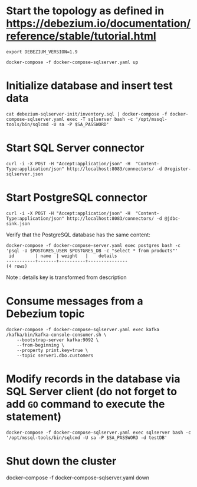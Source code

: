 # Start the topology as defined in https://debezium.io/documentation/reference/stable/tutorial.html
```
export DEBEZIUM_VERSION=1.9
```
```
docker-compose -f docker-compose-sqlserver.yaml up
```

# Initialize database and insert test data
```
cat debezium-sqlserver-init/inventory.sql | docker-compose -f docker-compose-sqlserver.yaml exec -T sqlserver bash -c '/opt/mssql-tools/bin/sqlcmd -U sa -P $SA_PASSWORD'
```

# Start SQL Server connector
```
curl -i -X POST -H "Accept:application/json" -H  "Content-Type:application/json" http://localhost:8083/connectors/ -d @register-sqlserver.json
```

# Start PostgreSQL connector
```
curl -i -X POST -H "Accept:application/json" -H  "Content-Type:application/json" http://localhost:8083/connectors/ -d @jdbc-sink.json
```

Verify that the PostgreSQL database has the same content:

```shell
docker-compose -f docker-compose-server.yaml exec postgres bash -c 'psql -U $POSTGRES_USER $POSTGRES_DB -c "select * from products"'
 id        | name  | weight   |    details        
-----------+-------+----------+---------------
(4 rows)
```

 Note : details key is transformed from description
 
# Consume messages from a Debezium topic
```
docker-compose -f docker-compose-sqlserver.yaml exec kafka /kafka/bin/kafka-console-consumer.sh \
    --bootstrap-server kafka:9092 \
    --from-beginning \
    --property print.key=true \
    --topic server1.dbo.customers
```

# Modify records in the database via SQL Server client (do not forget to add `GO` command to execute the statement)
```
docker-compose -f docker-compose-sqlserver.yaml exec sqlserver bash -c '/opt/mssql-tools/bin/sqlcmd -U sa -P $SA_PASSWORD -d testDB'
```

# Shut down the cluster
docker-compose -f docker-compose-sqlserver.yaml down
